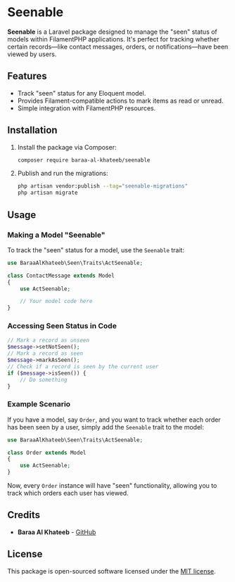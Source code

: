 # Seenable

**Seenable** is a Laravel package designed to manage the "seen" status of models within FilamentPHP applications. It's
perfect for tracking whether certain records—like contact messages, orders, or notifications—have been viewed by users.

## Features

- Track "seen" status for any Eloquent model.
- Provides Filament-compatible actions to mark items as read or unread.
- Simple integration with FilamentPHP resources.

## Installation

1. Install the package via Composer:

   ```bash
   composer require baraa-al-khateeb/seenable
   ```

2. Publish and run the migrations:

   ```bash
   php artisan vendor:publish --tag="seenable-migrations"
   php artisan migrate
   ```

## Usage

### Making a Model "Seenable"

To track the "seen" status for a model, use the `Seenable` trait:

```php
use BaraaAlKhateeb\Seen\Traits\ActSeenable;

class ContactMessage extends Model
{
    use ActSeenable;

    // Your model code here
}
```

### Accessing Seen Status in Code

```php
// Mark a record as unseen
$message->setNotSeen();
// Mark a record as seen
$message->markAsSeen();
// Check if a record is seen by the current user
if ($message->isSeen()) {
    // Do something
}
```

### Example Scenario

If you have a model, say `Order`, and you want to track whether each order has been seen by a user, simply add
the `Seenable` trait to the model:

```php
use BaraaAlKhateeb\Seen\Traits\ActSeenable;

class Order extends Model
{
    use ActSeenable;
}
```

Now, every `Order` instance will have "seen" functionality, allowing you to track which orders each user has viewed.

## Credits

- **Baraa Al Khateeb** - [GitHub](https://github.com/baraakhateeb)

## License

This package is open-sourced software licensed under the [MIT license](LICENSE.md).
